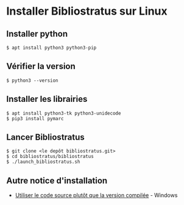 # Installer Bibliostratus sur Linux


## Installer python

```
$ apt install python3 python3-pip
```

## Vérifier la version 

```
$ python3 --version
```

## Installer les librairies

```
$ apt install python3-tk python3-unidecode 
$ pip3 install pymarc
```

## Lancer Bibliostratus

```
$ git clone <le depôt bibliostratus.git>
$ cd bibliostratus/bibliostratus
$ ./launch_bibliostratus.sh 
```

## Autre notice d'installation

* [Utiliser le code source plutôt que la version compilée](https://github.com/Transition-bibliographique/bibliostratus/wiki/Utiliser-le-code-source-plut%C3%B4t-que-la-version-compil%C3%A9e) - Windows
